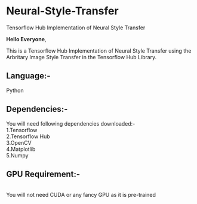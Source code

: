 # Neural-Style-Transfer
Tensorflow Hub Implementation of Neural Style Transfer

<b>Hello Everyone</b>,

This is a Tensorflow Hub Implementation of Neural Style Transfer using the Arbritary Image Style Transfer in the
Tensorflow Hub Library.

<h2>Language:-</h2>
Python

<h2>Dependencies:-</h2>
You will need following dependencies downloaded:-<br>
1.Tensorflow<br>
2.Tensorflow Hub<br>
3.OpenCV<br>
4.Matplotlib<br>
5.Numpy<br>
<h2>GPU Requirement:-</h2><br>
You will not need CUDA or any fancy GPU as it is pre-trained
